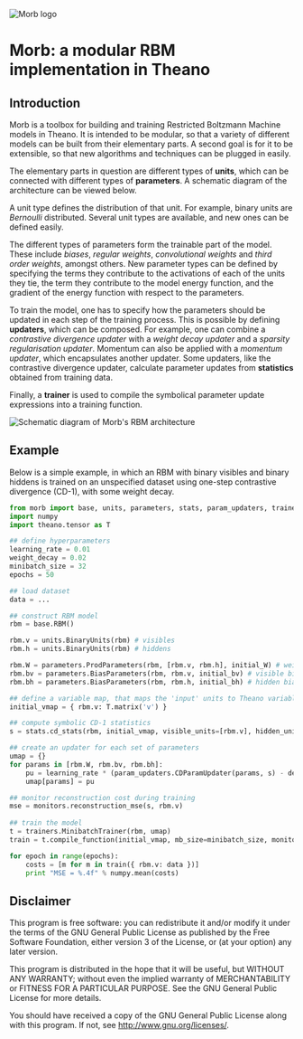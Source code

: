 ![Morb logo](http://github.com/benanne/morb/raw/master/morblogo.png)

Morb: a modular RBM implementation in Theano
============================================

Introduction
------------

Morb is a toolbox for building and training Restricted Boltzmann Machine models in Theano. It is intended to be modular, so that a variety of different models can be built from their elementary parts. A second goal is for it to be extensible, so that new algorithms and techniques can be plugged in easily.

The elementary parts in question are different types of **units**, which can be connected with different types of **parameters**. A schematic diagram of the architecture can be viewed below.

A unit type defines the distribution of that unit. For example, binary units are *Bernoulli* distributed. Several unit types are available, and new ones can be defined easily.

The different types of parameters form the trainable part of the model. These include *biases*, *regular weights*, *convolutional weights* and *third order weights*, amongst others. New parameter types can be defined by specifying the terms they contribute to the activations of each of the units they tie, the term they contribute to the model energy function, and the gradient of the energy function with respect to the parameters.

To train the model, one has to specify how the parameters should be updated in each step of the training process. This is possible by defining **updaters**, which can be composed. For example, one can combine a *contrastive divergence updater* with a *weight decay updater* and a *sparsity regularisation updater*. Momentum can also be applied with a *momentum updater*, which encapsulates another updater. Some updaters, like the contrastive divergence updater, calculate parameter updates from **statistics** obtained from training data.

Finally, a **trainer** is used to compile the symbolical parameter update expressions into a training function.

![Schematic diagram of Morb's RBM architecture](http://github.com/benanne/morb/raw/master/architecture.png)

Example
-------

Below is a simple example, in which an RBM with binary visibles and binary hiddens is trained on an unspecified dataset using one-step contrastive divergence (CD-1), with some weight decay.

```python
from morb import base, units, parameters, stats, param_updaters, trainers, monitors
import numpy
import theano.tensor as T

## define hyperparameters
learning_rate = 0.01
weight_decay = 0.02
minibatch_size = 32
epochs = 50

## load dataset
data = ...

## construct RBM model
rbm = base.RBM()

rbm.v = units.BinaryUnits(rbm) # visibles
rbm.h = units.BinaryUnits(rbm) # hiddens

rbm.W = parameters.ProdParameters(rbm, [rbm.v, rbm.h], initial_W) # weights
rbm.bv = parameters.BiasParameters(rbm, rbm.v, initial_bv) # visible bias
rbm.bh = parameters.BiasParameters(rbm, rbm.h, initial_bh) # hidden bias

## define a variable map, that maps the 'input' units to Theano variables.
initial_vmap = { rbm.v: T.matrix('v') }

## compute symbolic CD-1 statistics
s = stats.cd_stats(rbm, initial_vmap, visible_units=[rbm.v], hidden_units=[rbm.h], k=1)

## create an updater for each set of parameters
umap = {}
for params in [rbm.W, rbm.bv, rbm.bh]:
    pu = learning_rate * (param_updaters.CDParamUpdater(params, s) - decay * param_updaters.DecayParamUpdater(params))
    umap[params] = pu

## monitor reconstruction cost during training
mse = monitors.reconstruction_mse(s, rbm.v)
 
## train the model
t = trainers.MinibatchTrainer(rbm, umap)
train = t.compile_function(initial_vmap, mb_size=minibatch_size, monitors=[mse])

for epoch in range(epochs):
    costs = [m for m in train({ rbm.v: data })]
    print "MSE = %.4f" % numpy.mean(costs)
```

Disclaimer
----------

This program is free software: you can redistribute it and/or modify
it under the terms of the GNU General Public License as published by
the Free Software Foundation, either version 3 of the License, or
(at your option) any later version.

This program is distributed in the hope that it will be useful,
but WITHOUT ANY WARRANTY; without even the implied warranty of
MERCHANTABILITY or FITNESS FOR A PARTICULAR PURPOSE.  See the
GNU General Public License for more details.

You should have received a copy of the GNU General Public License
along with this program.  If not, see <http://www.gnu.org/licenses/>.
